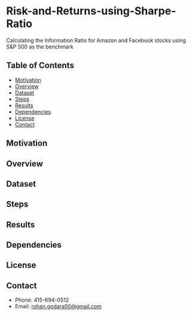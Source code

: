 # Risk-and-Returns-using-Sharpe-Ratio
Calculating the Information Ratio for Amazon and Facebook stocks using S&amp;P 500 as the benchmark

## Table of Contents
- [Motivation](#motivation)
- [Overview](#overview)
- [Dataset](#dataset)
- [Steps](#steps)
- [Results](#results)
- [Dependencies](#dependencies)
- [License](#license)
- [Contact](#contact)


## Motivation


## Overview




## Dataset



## Steps


## Results


## Dependencies


## License


## Contact
- Phone: 415-694-0512
- Email: rohan.godara00@gmail.com

